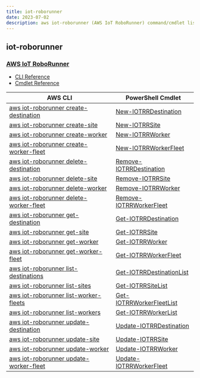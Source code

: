 ```yaml
---
title: iot-roborunner
date: 2023-07-02
description: aws iot-roborunner (AWS IoT RoboRunner) command/cmdlet list.
---
```


## iot-roborunner

### [AWS IoT RoboRunner](https://aws.amazon.com/roborunner/)

* [CLI Reference](https://awscli.amazonaws.com/v2/documentation/api/latest/reference/iot-roborunner/index.html)
* [Cmdlet Reference](https://docs.aws.amazon.com/powershell/latest/reference/items/IoTRoboRunner_cmdlets.html)

|AWS CLI|PowerShell Cmdlet|
|----|----|
|[aws iot-roborunner create-destination](https://awscli.amazonaws.com/v2/documentation/api/latest/reference/iot-roborunner/create-destination.html)|[New-IOTRRDestination](https://docs.aws.amazon.com/powershell/latest/reference/items/New-IOTRRDestination.html)|
|[aws iot-roborunner create-site](https://awscli.amazonaws.com/v2/documentation/api/latest/reference/iot-roborunner/create-site.html)|[New-IOTRRSite](https://docs.aws.amazon.com/powershell/latest/reference/items/New-IOTRRSite.html)|
|[aws iot-roborunner create-worker](https://awscli.amazonaws.com/v2/documentation/api/latest/reference/iot-roborunner/create-worker.html)|[New-IOTRRWorker](https://docs.aws.amazon.com/powershell/latest/reference/items/New-IOTRRWorker.html)|
|[aws iot-roborunner create-worker-fleet](https://awscli.amazonaws.com/v2/documentation/api/latest/reference/iot-roborunner/create-worker-fleet.html)|[New-IOTRRWorkerFleet](https://docs.aws.amazon.com/powershell/latest/reference/items/New-IOTRRWorkerFleet.html)|
|[aws iot-roborunner delete-destination](https://awscli.amazonaws.com/v2/documentation/api/latest/reference/iot-roborunner/delete-destination.html)|[Remove-IOTRRDestination](https://docs.aws.amazon.com/powershell/latest/reference/items/Remove-IOTRRDestination.html)|
|[aws iot-roborunner delete-site](https://awscli.amazonaws.com/v2/documentation/api/latest/reference/iot-roborunner/delete-site.html)|[Remove-IOTRRSite](https://docs.aws.amazon.com/powershell/latest/reference/items/Remove-IOTRRSite.html)|
|[aws iot-roborunner delete-worker](https://awscli.amazonaws.com/v2/documentation/api/latest/reference/iot-roborunner/delete-worker.html)|[Remove-IOTRRWorker](https://docs.aws.amazon.com/powershell/latest/reference/items/Remove-IOTRRWorker.html)|
|[aws iot-roborunner delete-worker-fleet](https://awscli.amazonaws.com/v2/documentation/api/latest/reference/iot-roborunner/delete-worker-fleet.html)|[Remove-IOTRRWorkerFleet](https://docs.aws.amazon.com/powershell/latest/reference/items/Remove-IOTRRWorkerFleet.html)|
|[aws iot-roborunner get-destination](https://awscli.amazonaws.com/v2/documentation/api/latest/reference/iot-roborunner/get-destination.html)|[Get-IOTRRDestination](https://docs.aws.amazon.com/powershell/latest/reference/items/Get-IOTRRDestination.html)|
|[aws iot-roborunner get-site](https://awscli.amazonaws.com/v2/documentation/api/latest/reference/iot-roborunner/get-site.html)|[Get-IOTRRSite](https://docs.aws.amazon.com/powershell/latest/reference/items/Get-IOTRRSite.html)|
|[aws iot-roborunner get-worker](https://awscli.amazonaws.com/v2/documentation/api/latest/reference/iot-roborunner/get-worker.html)|[Get-IOTRRWorker](https://docs.aws.amazon.com/powershell/latest/reference/items/Get-IOTRRWorker.html)|
|[aws iot-roborunner get-worker-fleet](https://awscli.amazonaws.com/v2/documentation/api/latest/reference/iot-roborunner/get-worker-fleet.html)|[Get-IOTRRWorkerFleet](https://docs.aws.amazon.com/powershell/latest/reference/items/Get-IOTRRWorkerFleet.html)|
|[aws iot-roborunner list-destinations](https://awscli.amazonaws.com/v2/documentation/api/latest/reference/iot-roborunner/list-destinations.html)|[Get-IOTRRDestinationList](https://docs.aws.amazon.com/powershell/latest/reference/items/Get-IOTRRDestinationList.html)|
|[aws iot-roborunner list-sites](https://awscli.amazonaws.com/v2/documentation/api/latest/reference/iot-roborunner/list-sites.html)|[Get-IOTRRSiteList](https://docs.aws.amazon.com/powershell/latest/reference/items/Get-IOTRRSiteList.html)|
|[aws iot-roborunner list-worker-fleets](https://awscli.amazonaws.com/v2/documentation/api/latest/reference/iot-roborunner/list-worker-fleets.html)|[Get-IOTRRWorkerFleetList](https://docs.aws.amazon.com/powershell/latest/reference/items/Get-IOTRRWorkerFleetList.html)|
|[aws iot-roborunner list-workers](https://awscli.amazonaws.com/v2/documentation/api/latest/reference/iot-roborunner/list-workers.html)|[Get-IOTRRWorkerList](https://docs.aws.amazon.com/powershell/latest/reference/items/Get-IOTRRWorkerList.html)|
|[aws iot-roborunner update-destination](https://awscli.amazonaws.com/v2/documentation/api/latest/reference/iot-roborunner/update-destination.html)|[Update-IOTRRDestination](https://docs.aws.amazon.com/powershell/latest/reference/items/Update-IOTRRDestination.html)|
|[aws iot-roborunner update-site](https://awscli.amazonaws.com/v2/documentation/api/latest/reference/iot-roborunner/update-site.html)|[Update-IOTRRSite](https://docs.aws.amazon.com/powershell/latest/reference/items/Update-IOTRRSite.html)|
|[aws iot-roborunner update-worker](https://awscli.amazonaws.com/v2/documentation/api/latest/reference/iot-roborunner/update-worker.html)|[Update-IOTRRWorker](https://docs.aws.amazon.com/powershell/latest/reference/items/Update-IOTRRWorker.html)|
|[aws iot-roborunner update-worker-fleet](https://awscli.amazonaws.com/v2/documentation/api/latest/reference/iot-roborunner/update-worker-fleet.html)|[Update-IOTRRWorkerFleet](https://docs.aws.amazon.com/powershell/latest/reference/items/Update-IOTRRWorkerFleet.html)|

